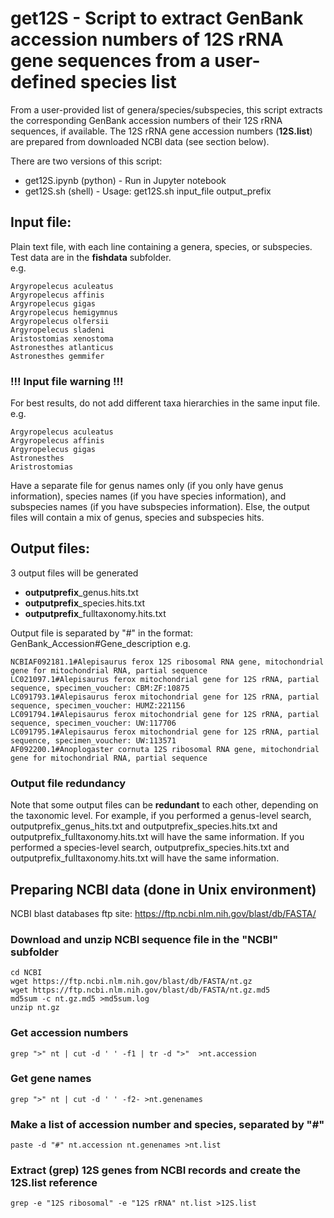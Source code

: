 
# get12S - Script to extract GenBank accession numbers of 12S rRNA gene sequences from a user-defined species list


From a user-provided list of genera/species/subspecies, this script extracts the corresponding GenBank accession numbers of their 12S rRNA sequences, if available. The 12S rRNA gene accession numbers (<b>12S.list</b>) are prepared from downloaded NCBI data (see section below).

There are two versions of this script:
- get12S.ipynb (python) - Run in Jupyter notebook
- get12S.sh (shell) - Usage: get12S.sh input_file output_prefix 

## Input file:
Plain text file, with each line containing a genera, species, or subspecies. Test data are in the <b>fishdata</b> subfolder. <br>
e.g.
```
Argyropelecus aculeatus
Argyropelecus affinis
Argyropelecus gigas
Argyropelecus hemigymnus
Argyropelecus olfersii
Argyropelecus sladeni
Aristostomias xenostoma
Astronesthes atlanticus
Astronesthes gemmifer
```

### !!! Input file warning !!!
For best results, do not add different taxa hierarchies in the same input file. 
e.g.
```
Argyropelecus aculeatus
Argyropelecus affinis
Argyropelecus gigas
Astronesthes
Aristrostomias
```
Have a separate file for genus names only (if you only have genus information), species names (if you have species information), and subspecies names (if you have subspecies information). Else, the output files will contain a mix of genus, species and subspecies hits.

## Output files:
3 output files will be generated 
- <b>outputprefix</b>_genus.hits.txt
- <b>outputprefix</b>_species.hits.txt 
- <b>outputprefix</b>_fulltaxonomy.hits.txt
  
Output file is separated by "#" in the format: GenBank_Accession#Gene_description
e.g.
```
NCBIAF092181.1#Alepisaurus ferox 12S ribosomal RNA gene, mitochondrial gene for mitochondrial RNA, partial sequence
LC021097.1#Alepisaurus ferox mitochondrial gene for 12S rRNA, partial sequence, specimen_voucher: CBM:ZF:10875
LC091793.1#Alepisaurus ferox mitochondrial gene for 12S rRNA, partial sequence, specimen_voucher: HUMZ:221156
LC091794.1#Alepisaurus ferox mitochondrial gene for 12S rRNA, partial sequence, specimen_voucher: UW:117706
LC091795.1#Alepisaurus ferox mitochondrial gene for 12S rRNA, partial sequence, specimen_voucher: UW:113571
AF092200.1#Anoplogaster cornuta 12S ribosomal RNA gene, mitochondrial gene for mitochondrial RNA, partial sequence
```
### Output file redundancy
Note that some output files can be <b>redundant</b> to each other, depending on the taxonomic level. For example, if you performed a genus-level search, outputprefix_genus_hits.txt and outputprefix_species.hits.txt and outputprefix_fulltaxonomy.hits.txt will have the same information. If you performed a species-level search, outputprefix_species.hits.txt and outputprefix_fulltaxonomy.hits.txt will have the same information. 

## Preparing NCBI data (done in Unix environment)

NCBI blast databases ftp site: https://ftp.ncbi.nlm.nih.gov/blast/db/FASTA/

### Download and unzip NCBI sequence file in the "NCBI" subfolder
```
cd NCBI
wget https://ftp.ncbi.nlm.nih.gov/blast/db/FASTA/nt.gz
wget https://ftp.ncbi.nlm.nih.gov/blast/db/FASTA/nt.gz.md5
md5sum -c nt.gz.md5 >md5sum.log
unzip nt.gz
```
### Get accession numbers
```
grep ">" nt | cut -d ' ' -f1 | tr -d ">"  >nt.accession 
```
### Get gene names
```
grep ">" nt | cut -d ' ' -f2- >nt.genenames 
```
### Make a list of accession number and species, separated by "#"
```
paste -d "#" nt.accession nt.genenames >nt.list
```
### Extract (grep) 12S genes from NCBI records and create the 12S.list reference 
```
grep -e "12S ribosomal" -e "12S rRNA" nt.list >12S.list
```

